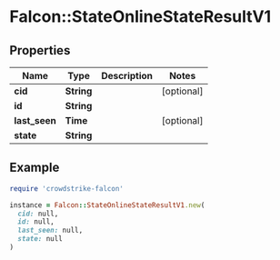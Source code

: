 # Falcon::StateOnlineStateResultV1

## Properties

| Name | Type | Description | Notes |
| ---- | ---- | ----------- | ----- |
| **cid** | **String** |  | [optional] |
| **id** | **String** |  |  |
| **last_seen** | **Time** |  | [optional] |
| **state** | **String** |  |  |

## Example

```ruby
require 'crowdstrike-falcon'

instance = Falcon::StateOnlineStateResultV1.new(
  cid: null,
  id: null,
  last_seen: null,
  state: null
)
```

